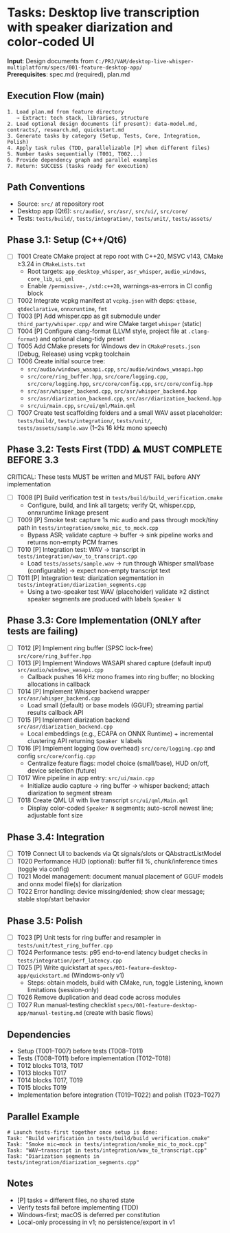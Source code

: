 # Tasks: Desktop live transcription with speaker diarization and color‑coded UI

**Input**: Design documents from `C:/PRJ/VAM/desktop-live-whisper-multiplatform/specs/001-feature-desktop-app/`  
**Prerequisites**: spec.md (required), plan.md

## Execution Flow (main)

```text
1. Load plan.md from feature directory
   → Extract: tech stack, libraries, structure
2. Load optional design documents (if present): data-model.md, contracts/, research.md, quickstart.md
3. Generate tasks by category (Setup, Tests, Core, Integration, Polish)
4. Apply task rules (TDD, parallelizable [P] when different files)
5. Number tasks sequentially (T001, T002...)
6. Provide dependency graph and parallel examples
7. Return: SUCCESS (tasks ready for execution)
```

## Path Conventions

- Source: `src/` at repository root
- Desktop app (Qt6): `src/audio/`, `src/asr/`, `src/ui/`, `src/core/`
- Tests: `tests/build/`, `tests/integration/`, `tests/unit/`, `tests/assets/`

## Phase 3.1: Setup (C++/Qt6)

- [ ] T001 Create CMake project at repo root with C++20, MSVC v143, CMake ≥3.24 in `CMakeLists.txt`
  - Root targets: `app_desktop_whisper`, `asr_whisper`, `audio_windows`, `core_lib`, `ui_qml`
  - Enable `/permissive-`, `/std:c++20`, warnings-as-errors in CI config block
- [ ] T002 Integrate vcpkg manifest at `vcpkg.json` with deps: `qtbase`, `qtdeclarative`, `onnxruntime`, `fmt`
- [ ] T003 [P] Add whisper.cpp as git submodule under `third_party/whisper.cpp/` and wire CMake target `whisper` (static)
- [ ] T004 [P] Configure clang-format (LLVM style, project file at `.clang-format`) and optional clang-tidy preset
- [ ] T005 Add CMake presets for Windows dev in `CMakePresets.json` (Debug, Release) using vcpkg toolchain
- [ ] T006 Create initial source tree:
  - `src/audio/windows_wasapi.cpp`, `src/audio/windows_wasapi.hpp`
  - `src/core/ring_buffer.hpp`, `src/core/logging.cpp`, `src/core/logging.hpp`, `src/core/config.cpp`, `src/core/config.hpp`
  - `src/asr/whisper_backend.cpp`, `src/asr/whisper_backend.hpp`
  - `src/asr/diarization_backend.cpp`, `src/asr/diarization_backend.hpp`
  - `src/ui/main.cpp`, `src/ui/qml/Main.qml`
- [ ] T007 Create test scaffolding folders and a small WAV asset placeholder: `tests/build/`, `tests/integration/`, `tests/unit/`, `tests/assets/sample.wav` (1–2s 16 kHz mono speech)

## Phase 3.2: Tests First (TDD) ⚠️ MUST COMPLETE BEFORE 3.3

CRITICAL: These tests MUST be written and MUST FAIL before ANY implementation

- [ ] T008 [P] Build verification test in `tests/build/build_verification.cmake`
  - Configure, build, and link all targets; verify Qt, whisper.cpp, onnxruntime linkage present
- [ ] T009 [P] Smoke test: capture 1s mic audio and pass through mock/tiny path in `tests/integration/smoke_mic_to_mock.cpp`
  - Bypass ASR; validate capture → buffer → sink pipeline works and returns non-empty PCM frames
- [ ] T010 [P] Integration test: WAV → transcript in `tests/integration/wav_to_transcript.cpp`
  - Load `tests/assets/sample.wav` → run through Whisper small/base (configurable) → expect non-empty transcript text
- [ ] T011 [P] Integration test: diarization segmentation in `tests/integration/diarization_segments.cpp`
  - Using a two-speaker test WAV (placeholder) validate ≥2 distinct speaker segments are produced with labels `Speaker N`

## Phase 3.3: Core Implementation (ONLY after tests are failing)

- [ ] T012 [P] Implement ring buffer (SPSC lock-free) `src/core/ring_buffer.hpp`
- [ ] T013 [P] Implement Windows WASAPI shared capture (default input) `src/audio/windows_wasapi.cpp`
  - Callback pushes 16 kHz mono frames into ring buffer; no blocking allocations in callback
- [ ] T014 [P] Implement Whisper backend wrapper `src/asr/whisper_backend.cpp`
  - Load small (default) or base models (GGUF); streaming partial results callback API
- [ ] T015 [P] Implement diarization backend `src/asr/diarization_backend.cpp`
  - Local embeddings (e.g., ECAPA on ONNX Runtime) + incremental clustering API returning `Speaker N` labels
- [ ] T016 [P] Implement logging (low overhead) `src/core/logging.cpp` and config `src/core/config.cpp`
  - Centralize feature flags: model choice (small/base), HUD on/off, device selection (future)
- [ ] T017 Wire pipeline in app entry: `src/ui/main.cpp`
  - Initialize audio capture → ring buffer → whisper backend; attach diarization to segment stream
- [ ] T018 Create QML UI with live transcript `src/ui/qml/Main.qml`
  - Display color-coded `Speaker N` segments; auto-scroll newest line; adjustable font size

## Phase 3.4: Integration

- [ ] T019 Connect UI to backends via Qt signals/slots or QAbstractListModel
- [ ] T020 Performance HUD (optional): buffer fill %, chunk/inference times (toggle via config)
- [ ] T021 Model management: document manual placement of GGUF models and onnx model file(s) for diarization
- [ ] T022 Error handling: device missing/denied; show clear message; stable stop/start behavior

## Phase 3.5: Polish

- [ ] T023 [P] Unit tests for ring buffer and resampler in `tests/unit/test_ring_buffer.cpp`
- [ ] T024 Performance tests: p95 end-to-end latency budget checks in `tests/integration/perf_latency.cpp`
- [ ] T025 [P] Write quickstart at `specs/001-feature-desktop-app/quickstart.md` (Windows-only v1)
  - Steps: obtain models, build with CMake, run, toggle Listening, known limitations (session-only)
- [ ] T026 Remove duplication and dead code across modules
- [ ] T027 Run manual-testing checklist `specs/001-feature-desktop-app/manual-testing.md` (create with basic flows)

## Dependencies

- Setup (T001–T007) before tests (T008–T011)
- Tests (T008–T011) before implementation (T012–T018)
- T012 blocks T013, T017
- T013 blocks T017
- T014 blocks T017, T019
- T015 blocks T019
- Implementation before integration (T019–T022) and polish (T023–T027)

## Parallel Example

```text
# Launch tests-first together once setup is done:
Task: "Build verification in tests/build/build_verification.cmake"
Task: "Smoke mic→mock in tests/integration/smoke_mic_to_mock.cpp"
Task: "WAV→transcript in tests/integration/wav_to_transcript.cpp"
Task: "Diarization segments in tests/integration/diarization_segments.cpp"
```

## Notes

- [P] tasks = different files, no shared state
- Verify tests fail before implementing (TDD)
- Windows-first; macOS is deferred per constitution
- Local-only processing in v1; no persistence/export in v1
